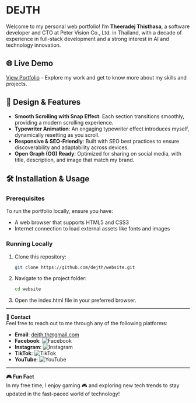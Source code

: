 # DEJTH

Welcome to my personal web portfolio! I’m **Theeradej Thisthasa**, a software developer and CTO at Peter Vision Co., Ltd. in Thailand, with a decade of experience in full-stack development and a strong interest in AI and technology innovation.

## 🌐 Live Demo

[View Portfolio](https://dejth.com) - Explore my work and get to know more about my skills and projects.

## 🎨 Design & Features

- **Smooth Scrolling with Snap Effect**: Each section transitions smoothly, providing a modern scrolling experience.
- **Typewriter Animation**: An engaging typewriter effect introduces myself, dynamically resetting as you scroll.
- **Responsive & SEO-Friendly**: Built with SEO best practices to ensure discoverability and adaptability across devices.
- **Open Graph (OG) Ready**: Optimized for sharing on social media, with title, description, and image that match my brand.

## 🛠 Installation & Usage

### Prerequisites

To run the portfolio locally, ensure you have:

- A web browser that supports HTML5 and CSS3
- Internet connection to load external assets like fonts and images

### Running Locally

1. Clone this repository:
   ```bash
   git clone https://github.com/dejth/website.git
   ```
2. Navigate to the project folder:
   ```bash
   cd website
   ```
3. Open the index.html file in your preferred browser.

---

**📧 Contact**  
Feel free to reach out to me through any of the following platforms:

- **Email**: [dejth.th@gmail.com](mailto:dejth.th@gmail.com)
- **Facebook**: ![Facebook](https://img.shields.io/badge/Facebook-blue)
- **Instagram**: ![Instagram](https://img.shields.io/badge/Instagram-pink)
- **TikTok**: ![TikTok](https://img.shields.io/badge/TikTok-black)
- **YouTube**: ![YouTube](https://img.shields.io/badge/YouTube-red)

---

**🎮 Fun Fact**  
In my free time, I enjoy gaming 🎮 and exploring new tech trends to stay updated in the fast-paced world of technology!
